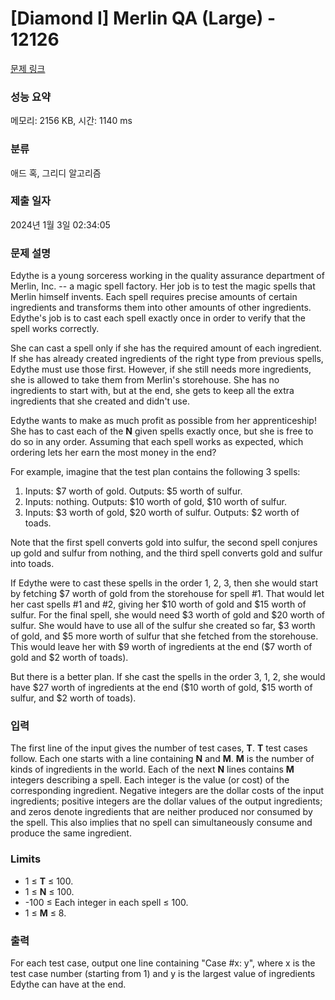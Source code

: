 # [Diamond I] Merlin QA (Large) - 12126 

[문제 링크](https://www.acmicpc.net/problem/12126) 

### 성능 요약

메모리: 2156 KB, 시간: 1140 ms

### 분류

애드 혹, 그리디 알고리즘

### 제출 일자

2024년 1월 3일 02:34:05

### 문제 설명

<p>Edythe is a young sorceress working in the quality assurance department of Merlin, Inc. -- a magic spell factory. Her job is to test the magic spells that Merlin himself invents. Each spell requires precise amounts of certain ingredients and transforms them into other amounts of other ingredients. Edythe's job is to cast each spell exactly once in order to verify that the spell works correctly.</p>

<p>She can cast a spell only if she has the required amount of each ingredient. If she has already created ingredients of the right type from previous spells, Edythe must use those first. However, if she still needs more ingredients, she is allowed to take them from Merlin's storehouse. She has no ingredients to start with, but at the end, she gets to keep all the extra ingredients that she created and didn't use.</p>

<p>Edythe wants to make as much profit as possible from her apprenticeship! She has to cast each of the <strong>N</strong> given spells exactly once, but she is free to do so in any order. Assuming that each spell works as expected, which ordering lets her earn the most money in the end?</p>

<p>For example, imagine that the test plan contains the following 3 spells:</p>

<ol>
	<li>Inputs: <span>$</span>7 worth of gold. Outputs: <span>$</span>5 worth of sulfur.</li>
	<li>Inputs: nothing. Outputs: <span>$</span>10 worth of gold, <span>$</span>10 worth of sulfur.</li>
	<li>Inputs: <span>$</span>3 worth of gold, <span>$</span>20 worth of sulfur. Outputs: <span>$</span>2 worth of toads.</li>
</ol>

<p>Note that the first spell converts gold into sulfur, the second spell conjures up gold and sulfur from nothing, and the third spell converts gold and sulfur into toads.</p>

<p>If Edythe were to cast these spells in the order 1, 2, 3, then she would start by fetching <span>$</span>7 worth of gold from the storehouse for spell #1. That would let her cast spells #1 and #2, giving her <span>$</span>10 worth of gold and <span>$</span>15 worth of sulfur. For the final spell, she would need <span>$</span>3 worth of gold and <span>$</span>20 worth of sulfur. She would have to use all of the sulfur she created so far, <span>$</span>3 worth of gold, and <span>$</span>5 more worth of sulfur that she fetched from the storehouse. This would leave her with <span>$</span>9 worth of ingredients at the end (<span>$</span>7 worth of gold and <span>$</span>2 worth of toads).</p>

<p>But there is a better plan. If she cast the spells in the order 3, 1, 2, she would have <span>$</span>27 worth of ingredients at the end (<span>$</span>10 worth of gold, <span>$</span>15 worth of sulfur, and <span>$</span>2 worth of toads).</p>

### 입력 

 <p>The first line of the input gives the number of test cases, <strong>T</strong>.  <strong>T</strong> test cases follow. Each one starts with a line containing <strong>N</strong> and <strong>M</strong>. <strong>M</strong> is the number of kinds of ingredients in the world. Each of the next <strong>N</strong> lines contains <strong>M</strong> integers describing a spell. Each integer is the value (or cost) of the corresponding ingredient. Negative integers are the dollar costs of the input ingredients; positive integers are the dollar values of the output ingredients; and zeros denote ingredients that are neither produced nor consumed by the spell. This also implies that no spell can simultaneously consume and produce the same ingredient.</p>

<h3>Limits</h3>

<ul>
	<li>1 ≤ <strong>T</strong> ≤ 100.</li>
	<li>1 ≤ <strong>N</strong> ≤ 100.</li>
	<li>-100 ≤ Each integer in each spell ≤ 100.</li>
	<li>1 ≤ <strong>M</strong> ≤ 8.</li>
</ul>

### 출력 

 <p>For each test case, output one line containing "Case #x: y", where x is the test case number (starting from 1) and y is the largest value of ingredients Edythe can have at the end.</p>

